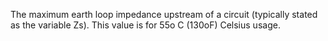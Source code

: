 ﻿The maximum earth loop impedance upstream of a circuit (typically stated as the variable Zs). This value is for 55o C (130oF) Celsius usage.